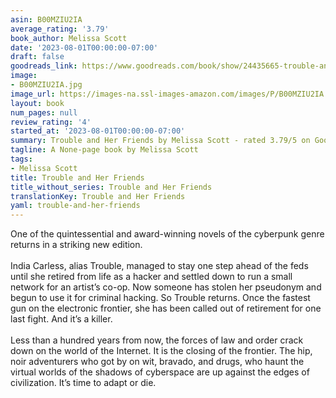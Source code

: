 ```yaml
---
asin: B00MZIU2IA
average_rating: '3.79'
book_author: Melissa Scott
date: '2023-08-01T00:00:00-07:00'
draft: false
goodreads_link: https://www.goodreads.com/book/show/24435665-trouble-and-her-friends
image:
- B00MZIU2IA.jpg
image_url: https://images-na.ssl-images-amazon.com/images/P/B00MZIU2IA.01._SCLZZZZZZZ.jpg
layout: book
num_pages: null
review_rating: '4'
started_at: '2023-08-01T00:00:00-07:00'
summary: Trouble and Her Friends by Melissa Scott - rated 3.79/5 on Goodreads
tagline: A None-page book by Melissa Scott
tags:
- Melissa Scott
title: Trouble and Her Friends
title_without_series: Trouble and Her Friends
translationKey: Trouble and Her Friends
yaml: trouble-and-her-friends
---
```


One of the quintessential and award-winning novels of the cyberpunk genre returns in a striking new edition.<br /><br />India Carless, alias Trouble, managed to stay one step ahead of the feds until she retired from life as a hacker and settled down to run a small network for an artist’s co-op. Now someone has stolen her pseudonym and begun to use it for criminal hacking. So Trouble returns. Once the fastest gun on the electronic frontier, she has been called out of retirement for one last fight. And it’s a killer.<br /><br />Less than a hundred years from now, the forces of law and order crack down on the world of the Internet. It is the closing of the frontier. The hip, noir adventurers who got by on wit, bravado, and drugs, who haunt the virtual worlds of the shadows of cyberspace are up against the edges of civilization. It’s time to adapt or die.